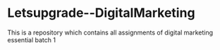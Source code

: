 # Letsupgrade--DigitalMarketing
This is a repository which contains all assignments of digital marketing essential batch 1
